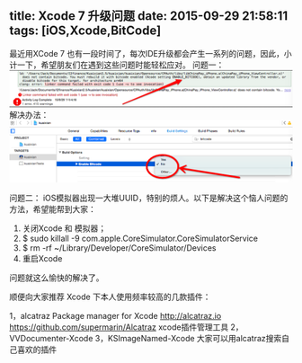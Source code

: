 title: Xcode 7 升级问题
date: 2015-09-29 21:58:11
tags: [iOS,Xcode,BitCode]
---
  最近用XCode 7 也有一段时间了，每次IDE升级都会产生一系列的问题，因此，小计一下，希望朋友们在遇到这些问题时能轻松应对。
问题一：
![](images/bitcodeq.png)
解决办法：
![bitcodea](images/bitcodea.jpg)



问题二： 
iOS模拟器出现一大堆UUID，特别的烦人。以下是解决这个恼人问题的方法，希望能帮到大家：

1. 关闭Xcode 和 模拟器；
2. $ sudo killall -9 com.apple.CoreSimulator.CoreSimulatorService
3. $ rm -rf ~/Library/Developer/CoreSimulator/Devices
4. 重启Xcode 

问题就这么愉快的解决了。


顺便向大家推荐 Xcode 下本人使用频率较高的几款插件：

1，alcatraz
Package manager for Xcode 
http://alcatraz.io
https://github.com/supermarin/Alcatraz
xcode插件管理工具
2，VVDocumenter-Xcode
3，KSImageNamed-Xcode
大家可以用alcatraz搜索自己喜欢的插件